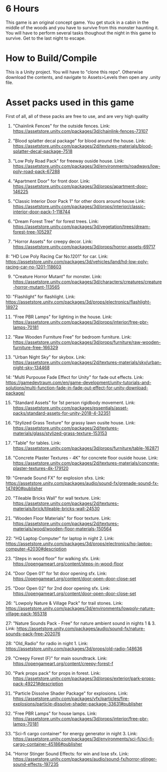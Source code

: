 # 6 Hours
This game is an original concept game. You get stuck in a cabin in the middle of the woods and you have to survive from this monster haunting it. You will have to perform several tasks thoughout the night in this game to survive. Get to the last night to escape. 

# How to Build/Compile
This is a Unity project. You will have to "clone this repo". Otherwise download the contents, and navigate to Assets>Levels then open any .unity file.

# Asset packs used in this game
First of all, all of these packs are free to use, and are very high quality

1. "Chainlink Fences" for the outside fences. Link: https://assetstore.unity.com/packages/3d/chainlink-fences-73107

2. "Blood splatter decal package" for blood around the house. Link: https://assetstore.unity.com/packages/2d/textures-materials/blood-splatter-decal-package-7518

3. "Low Poly Road Pack" for freeway ouside house. Link: https://assetstore.unity.com/packages/3d/environments/roadways/low-poly-road-pack-67288

4. "Apartment Door" for front door. Link: https://assetstore.unity.com/packages/3d/props/apartment-door-146225

5. "Classic Interior Door Pack 1" for other doors around house Link: https://assetstore.unity.com/packages/3d/props/interior/classic-interior-door-pack-1-118744

6. "Dream Forest Tree" for forest trees. Link: https://assetstore.unity.com/packages/3d/vegetation/trees/dream-forest-tree-105297

7. "Horror Assets" for creepy decor. Link: https://assetstore.unity.com/packages/3d/props/horror-assets-69717

8: "HD Low Poly Racing Car No.1201" for car. Link: https://assetstore.unity.com/packages/3d/vehicles/land/hd-low-poly-racing-car-no-1201-118603

9. "Creature Horror Mutant" for monster. Link: https://assetstore.unity.com/packages/3d/characters/creatures/creature-horror-mutant-113565

10: "Flashlight" for flashlight. Link: https://assetstore.unity.com/packages/3d/props/electronics/flashlight-18972

11. "Free PBR Lamps" for lighting in the house. Link: https://assetstore.unity.com/packages/3d/props/interior/free-pbr-lamps-70181

12. "Raw Wooden Furniture Free" for bedroom furniture. Link: https://assetstore.unity.com/packages/3d/props/furniture/raw-wooden-furniture-free-166329

13. "Urban Night Sky" for skybox. Link: https://assetstore.unity.com/packages/2d/textures-materials/sky/urban-night-sky-134468

14: "Multi Purpouse Fade Effect for Unity" for fade out effects. Link: https://gamedevtraum.com/en/game-development/unity-tutorials-and-solutions/multi-function-fade-in-fade-out-effect-for-unity-download-package/

15. "Standard Assets" for 1st person rigidbody movement. Link: https://assetstore.unity.com/packages/essentials/asset-packs/standard-assets-for-unity-2018-4-32351

16. "Stylized Grass Texture" for grassy lawn ousite house. Link: https://assetstore.unity.com/packages/2d/textures-materials/glass/stylized-grass-texture-153153

17. "Table" for tables. Link: https://assetstore.unity.com/packages/3d/props/furniture/table-162871

18. "Concrete Plaster Textures - 4K" for concrete floor ouside house. Link: https://assetstore.unity.com/packages/2d/textures-materials/concrete-plaster-textures-4k-179120

19: "Grenade Sound FX" for explosion sfxs. Link: https://assetstore.unity.com/packages/audio/sound-fx/grenade-sound-fx-147490#publisher

20. "Tileable Bricks Wall" for wall texture. Link: https://assetstore.unity.com/packages/2d/textures-materials/brick/tileable-bricks-wall-24530

21. "Wooden Floor Materials" for floor texture. Link: https://assetstore.unity.com/packages/2d/textures-materials/wood/wooden-floor-materials-150564

22: "HQ Laptop Computer" for laptop in night 2. Link: https://assetstore.unity.com/packages/3d/props/electronics/hq-laptop-computer-42030#description

23. "Steps in wood floor" for walking sfx. Link: https://opengameart.org/content/steps-in-wood-floor

24. "Door Open 01" for 1st door opening sfx. Link: https://opengameart.org/content/door-open-door-close-set

25. "Door Open 02" for 2nd door opening sfx. Link: https://opengameart.org/content/door-open-door-close-set

26: "Lowpoly Nature & Village Pack" for trail stones. Link: https://assetstore.unity.com/packages/3d/environments/lowpoly-nature-village-pack-165318

27: "Nature Sounds Pack - Free" for nature ambient sound in nights 1 & 3. Link: https://assetstore.unity.com/packages/audio/sound-fx/nature-sounds-pack-free-202076

28: "Old_Radio" for radio in night 1. Link: https://assetstore.unity.com/packages/3d/props/old-radio-148636

29. "Creepy Forest (F)" for main soundtrack. Link: https://opengameart.org/content/creepy-forest-f

30. "Park props pack" for props in forest. Link: https://assetstore.unity.com/packages/3d/props/exterior/park-props-pack-49221#description

31. "Particle Dissolve Shader Package" for explosions. Link: https://assetstore.unity.com/packages/vfx/particles/fire-explosions/particle-dissolve-shader-package-33631#publisher

32. "Free PBR Lamps" for house lamps. Link: https://assetstore.unity.com/packages/3d/props/interior/free-pbr-lamps-70181

33. "Sci-fi cargo container" for energy generator in night 3. Link: https://assetstore.unity.com/packages/3d/environments/sci-fi/sci-fi-cargo-container-45186#publisher

34. "Horror Stinger Sound Effects: for win and lose sfx. Link: https://assetstore.unity.com/packages/audio/sound-fx/horror-stinger-sound-effects-197235
